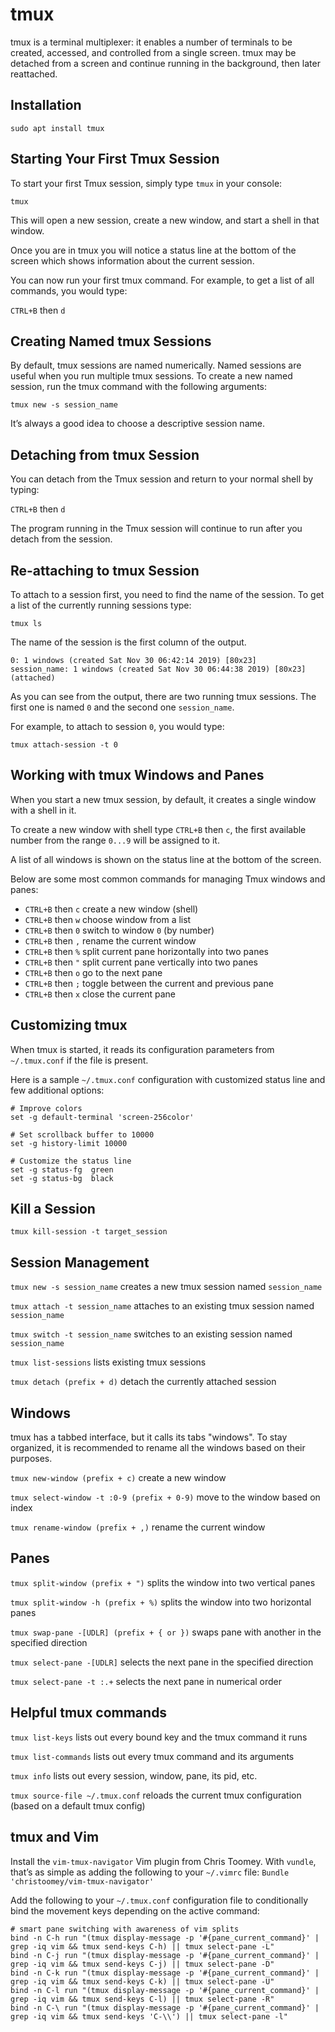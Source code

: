 # tmux

tmux is a terminal multiplexer: it enables a number of terminals to be created, accessed, and controlled from a single screen. tmux may be detached from a screen and continue running in the background, then later reattached.

## Installation

```
sudo apt install tmux
```

## Starting Your First Tmux Session

To start your first Tmux session, simply type `tmux` in your console:

```
tmux
```

This will open a new session, create a new window, and start a shell in that window.

Once you are in tmux you will notice a status line at the bottom of the screen which shows information about the current session.

You can now run your first tmux command. For example, to get a list of all commands, you would type:

`CTRL+B` then `d`

## Creating Named tmux Sessions

By default, tmux sessions are named numerically. Named sessions are useful when you run multiple tmux sessions. To create a new named session, run the tmux command with the following arguments:

```
tmux new -s session_name
```

It’s always a good idea to choose a descriptive session name.

## Detaching from tmux Session

You can detach from the Tmux session and return to your normal shell by typing:

`CTRL+B` then `d`

The program running in the Tmux session will continue to run after you detach from the session.

## Re-attaching to tmux Session

To attach to a session first, you need to find the name of the session. To get a list of the currently running sessions type:

```
tmux ls
```

The name of the session is the first column of the output.

```
0: 1 windows (created Sat Nov 30 06:42:14 2019) [80x23]
session_name: 1 windows (created Sat Nov 30 06:44:38 2019) [80x23] (attached)
```

As you can see from the output, there are two running tmux sessions. The first one is named `0` and the second one `session_name`.

For example, to attach to session `0`, you would type:

```
tmux attach-session -t 0
```

## Working with tmux Windows and Panes

When you start a new tmux session, by default, it creates a single window with a shell in it.

To create a new window with shell type `CTRL+B` then `c`, the first available number from the range `0...9` will be assigned to it.

A list of all windows is shown on the status line at the bottom of the screen.

Below are some most common commands for managing Tmux windows and panes:

- `CTRL+B` then `c` create a new window (shell)
- `CTRL+B` then `w` choose window from a list
- `CTRL+B` then `0` switch to window `0` (by number)
- `CTRL+B` then `,` rename the current window
- `CTRL+B` then `%` split current pane horizontally into two panes
- `CTRL+B` then `"` split current pane vertically into two panes
- `CTRL+B` then `o` go to the next pane
- `CTRL+B` then `;` toggle between the current and previous pane
- `CTRL+B` then `x` close the current pane

## Customizing tmux

When tmux is started, it reads its configuration parameters from `~/.tmux.conf` if the file is present.

Here is a sample `~/.tmux.conf` configuration with customized status line and few additional options:

```
# Improve colors
set -g default-terminal 'screen-256color'

# Set scrollback buffer to 10000
set -g history-limit 10000

# Customize the status line
set -g status-fg  green
set -g status-bg  black
```

## Kill a Session

```
tmux kill-session -t target_session
```

## Session Management

`tmux new -s session_name` creates a new tmux session named `session_name`

`tmux attach -t session_name` attaches to an existing tmux session named `session_name`

`tmux switch -t session_name` switches to an existing session named `session_name`

`tmux list-sessions` lists existing tmux sessions

`tmux detach (prefix + d)` detach the currently attached session

## Windows

tmux has a tabbed interface, but it calls its tabs "windows". To stay organized, it is recommended to rename all the windows based on their purposes.

`tmux new-window (prefix + c)` create a new window

`tmux select-window -t :0-9 (prefix + 0-9)` move to the window based on index

`tmux rename-window (prefix + ,)` rename the current window

## Panes

`tmux split-window (prefix + ")` splits the window into two vertical panes

`tmux split-window -h (prefix + %)` splits the window into two horizontal panes

`tmux swap-pane -[UDLR] (prefix + { or })` swaps pane with another in the specified direction

`tmux select-pane -[UDLR]` selects the next pane in the specified direction

`tmux select-pane -t :.+` selects the next pane in numerical order

## Helpful tmux commands

`tmux list-keys` lists out every bound key and the tmux command it runs

`tmux list-commands` lists out every tmux command and its arguments

`tmux info` lists out every session, window, pane, its pid, etc.

`tmux source-file ~/.tmux.conf` reloads the current tmux configuration (based on a default tmux config)

## tmux and Vim

Install the `vim-tmux-navigator` Vim plugin from Chris Toomey. With `vundle`, that’s as simple as adding the following to your `~/.vimrc` file: `Bundle 'christoomey/vim-tmux-navigator'`

Add the following to your `~/.tmux.conf` configuration file to conditionally bind the movement keys depending on the active command:

```
# smart pane switching with awareness of vim splits
bind -n C-h run "(tmux display-message -p '#{pane_current_command}' | grep -iq vim && tmux send-keys C-h) || tmux select-pane -L"
bind -n C-j run "(tmux display-message -p '#{pane_current_command}' | grep -iq vim && tmux send-keys C-j) || tmux select-pane -D"
bind -n C-k run "(tmux display-message -p '#{pane_current_command}' | grep -iq vim && tmux send-keys C-k) || tmux select-pane -U"
bind -n C-l run "(tmux display-message -p '#{pane_current_command}' | grep -iq vim && tmux send-keys C-l) || tmux select-pane -R"
bind -n C-\ run "(tmux display-message -p '#{pane_current_command}' | grep -iq vim && tmux send-keys 'C-\\') || tmux select-pane -l"
```
